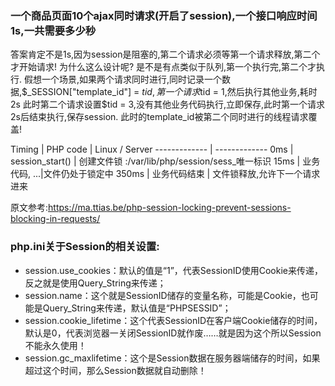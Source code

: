 ### 一个商品页面10个ajax同时请求(开启了session),一个接口响应时间1s,一共需要多少秒
答案肯定不是1s,因为session是阻塞的,第二个请求必须等第一个请求释放,第二个才开始请求!
为什么这么设计呢? 是不是有点类似于队列,第一个执行完,第二个才执行.
假想一个场景,如果两个请求同时进行,同时记录一个数据,$_SESSION["template_id"] = $tid,第一个请求$tid = 1,然后执行其他业务,耗时2s
此时第二个请求设置$tid = 3,没有其他业务代码执行,立即保存,此时第一个请求2s后结束执行,保存session.
此时的template_id被第二个同时进行的线程请求覆盖!



Timing  | PHP code | Linux / Server
------------- | -------------
0ms   | session_start() | 创建文件锁 :/var/lib/php/session/sess_唯一标识
15ms  | 业务代码, ...|文件仍处于锁定中
350ms | 业务代码结束 | 文件锁释放,允许下一个请求进来

原文参考:https://ma.ttias.be/php-session-locking-prevent-sessions-blocking-in-requests/


### php.ini关于Session的相关设置:
* session.use_cookies：默认的值是“1”，代表SessionID使用Cookie来传递，反之就是使用Query_String来传递；
* session.name：这个就是SessionID储存的变量名称，可能是Cookie，也可能是Query_String来传递，默认值是“PHPSESSID”；
* session.cookie_lifetime：这个代表SessionID在客户端Cookie储存的时间，默认是0，代表浏览器一关闭SessionID就作废……就是因为这个所以Session不能永久使用！
* session.gc_maxlifetime：这个是Session数据在服务器端储存的时间，如果超过这个时间，那么Session数据就自动删除！

